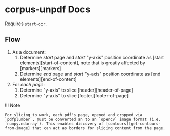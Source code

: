 # corpus-unpdf Docs

Requires `start-ocr`.

## Flow

1. As a document:
      1. Determine _start_ page and _start_ "y-axis" position coordinate as [start elements][start-of-content], note that is greatly affected by [markers][markers]
      2. Determine _end_ page and _start_ "y-axis" position coordinate as [end elements][end-of-content]
2. For _each page_:
      1. Determine "y-axis" to slice [header][header-of-page]
      2. Determine "y-axis" to slice [footer][footer-of-page]

!!! Note

    For slicing to work, each pdf's page, opened and cropped via `pdfplumber`, must be converted an to an `opencv` image format (i.e. `numpy.ndarray`). This enables discovery of [contours][get-contours-from-image] that can act as borders for slicing content from the page.
